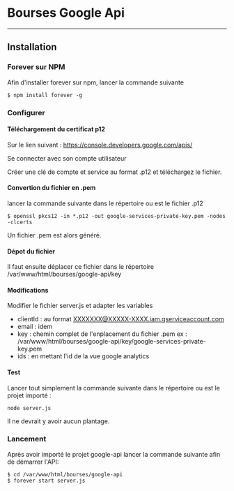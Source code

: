 Bourses Google Api
===================

----------


Installation
-------------

### Forever sur NPM
Afin d'installer forever sur npm, lancer la commande suivante
```
$ npm install forever -g
```

### Configurer 

#### Téléchargement du certificat p12
Sur le lien suivant :
https://console.developers.google.com/apis/

Se connecter avec son compte utilisateur


Créer une clé de compte et service au format .p12 et téléchargez le fichier.


#### Convertion du fichier en .pem
lancer la commande suivante dans le répertoire ou est le fichier .p12
```
$ openssl pkcs12 -in *.p12 -out google-services-private-key.pem -nodes -clcerts
```

Un fichier .pem est alors généré.

#### Dépot du fichier
Il faut ensuite déplacer ce fichier dans le répertoire /var/www/html/bourses/google-api/key

#### Modifications
Modifier le fichier server.js et adapter les variables
 - clientId : au format XXXXXXX@XXXXX-XXXX.iam.gserviceaccount.com
 - email : idem
 - key : chemin complet de l'enplacement du fichier .pem ex : /var/www/html/bourses/google-api/key/google-services-private-key.pem
 - ids : en mettant l'id de la vue google analytics

#### Test 

Lancer tout simplement la commande suivante dans le répertoire ou est le projet importé :
```
node server.js
```

Il ne devrait y avoir aucun plantage.

### Lancement
Après avoir importé le projet google-api lancer la commande suivante afin de démarrer l'API:
```
$ cd /var/www/html/bourses/google-api
$ forever start server.js
```
